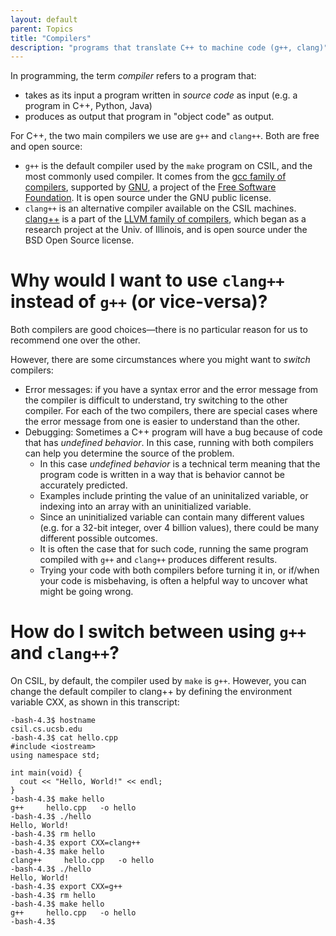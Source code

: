 ```yaml
---
layout: default
parent: Topics
title: "Compilers"
description: "programs that translate C++ to machine code (g++, clang)"
---
```


In programming, the term <em>compiler</em> refers to a program that:

* takes as its input a program written in <em>source code</em> as input (e.g. a program in C++, Python, Java)
* produces as output that program in "object code" as output.   

For C++, the two main compilers we use are `g++` and `clang++`.  Both are free and open source:

* `g++` is the default compiler used by the `make` program on CSIL, and the most commonly used compiler.  It comes from the [gcc family of compilers](https://gcc.gnu.org/), supported by [GNU](https://www.gnu.org/), a project of the [Free Software Foundation](http://www.fsf.org/).  It is open source under the GNU public license.
* `clang++` is an alternative compiler available on the CSIL machines.   [clang++](http://clang.llvm.org/) is a part of the [LLVM family of compilers](http://llvm.org/), which began as a research project at the Univ. of Illinois, and is open source under the BSD Open Source license.

# Why would I want to use `clang++` instead of `g++` (or vice-versa)?

Both compilers are good choices&mdash;there is no particular reason for us to recommend one over the other.

However, there are some circumstances where you might want to *switch* compilers: 

* Error messages: if you have a syntax error and the error message from the compiler is difficult to understand, try switching to
    the other compiler.   For each of the two compilers, there are special cases where the error message from one is easier to understand than
    the other.
* Debugging: Sometimes a C++ program will have a bug because of code that has *undefined behavior*.  In this case, running with both
    compilers can help you determine the source of the problem.
    * In this case *undefined behavior* is a technical term meaning that the program code is 
        written in a way that is behavior cannot be accurately predicted.   
    * Examples include printing the value of an uninitalized variable, 
         or indexing into an array with an uninitialized variable.  
    * Since an uninitialized variable can contain many different values (e.g. 
         for a 32-bit&nbsp;integer, over 4&nbsp;billion values), there could be
         many different possible outcomes.
    * It is often the case that for such code, running the same program compiled with `g++` and `clang++` produces different results.
    * Trying your code with both compilers before turning it in, or if/when your code is misbehaving, is often a helpful way to 
        uncover what might be going wrong.
        
# How do I switch between using `g++` and `clang++`?

On CSIL, by default, the compiler used by `make` is `g++`.  However, you can change the default compiler to clang++ by defining the environment
variable CXX, as shown in this transcript:

```
-bash-4.3$ hostname
csil.cs.ucsb.edu
-bash-4.3$ cat hello.cpp
#include <iostream>
using namespace std;

int main(void) {
  cout << "Hello, World!" << endl;
}
-bash-4.3$ make hello
g++     hello.cpp   -o hello
-bash-4.3$ ./hello
Hello, World!
-bash-4.3$ rm hello
-bash-4.3$ export CXX=clang++
-bash-4.3$ make hello
clang++     hello.cpp   -o hello
-bash-4.3$ ./hello
Hello, World!
-bash-4.3$ export CXX=g++
-bash-4.3$ rm hello
-bash-4.3$ make hello
g++     hello.cpp   -o hello
-bash-4.3$ 
```

